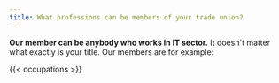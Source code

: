 ```yaml
---
title: What professions can be members of your trade union?
---
```

**Our member can be anybody who works in IT sector.**
It doesn't matter what exactly is your title. Our members are for example:

{{< occupations >}}
